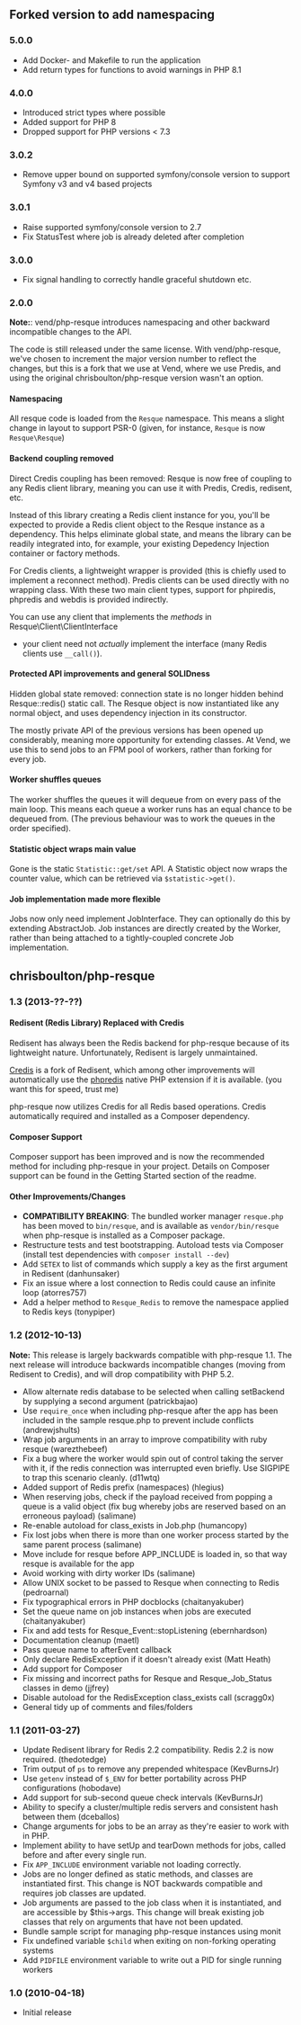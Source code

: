 ## Forked version to add namespacing

### 5.0.0 ##
* Add Docker- and Makefile to run the application
* Add return types for functions to avoid warnings in PHP 8.1

### 4.0.0 ##
* Introduced strict types where possible
* Added support for PHP 8
* Dropped support for PHP versions < 7.3

### 3.0.2 ##

* Remove upper bound on supported symfony/console version to support Symfony v3 and v4 based projects

### 3.0.1 ##

* Raise supported symfony/console version to 2.7
* Fix StatusTest where job is already deleted after completion

### 3.0.0 ##

* Fix signal handling to correctly handle graceful shutdown etc.

### 2.0.0 ##

**Note:**: vend/php-resque introduces namespacing and other backward incompatible changes to the API.

The code is still released under the same license. With vend/php-resque, we've
chosen to increment the major version number to reflect the changes, but this
is a fork that we use at Vend, where we use Predis, and using the original
chrisboulton/php-resque version wasn't an option.

#### Namespacing

All resque code is loaded from the `Resque` namespace. This means a slight
change in layout to support PSR-0 (given, for instance, `Resque` is now
`Resque\Resque`)

#### Backend coupling removed

Direct Credis coupling has been removed: Resque is now free of coupling to any Redis
client library, meaning you can use it with Predis, Credis, redisent, etc.

Instead of this library creating a Redis client instance for you, you'll be
expected to provide a Redis client object to the Resque instance
as a dependency. This helps eliminate global state, and means the library can
be readily integrated into, for example, your existing Depedency Injection
container or factory methods.

For Credis clients, a lightweight wrapper is provided (this is chiefly used to
implement a reconnect method). Predis clients can be
used directly with no wrapping class. With these two main client types,
support for phpiredis, phpredis
and webdis is provided indirectly.

You can use any client that implements the *methods* in Resque\Client\ClientInterface
 - your client need not *actually* implement the interface (many Redis clients
 use `__call()`).

#### Protected API improvements and general SOLIDness

Hidden global state removed: connection state is no longer hidden behind
Resque::redis() static call. The Resque object is now instantiated like any
normal object, and uses dependency injection in its constructor.

The mostly private API of the previous versions has been opened up
considerably, meaning more opportunity for extending classes. At Vend, we use
this to send jobs to an FPM pool of workers, rather than forking for every job.

#### Worker shuffles queues

The worker shuffles the queues it will dequeue from on every pass of the main loop.
This means each queue a worker runs has an equal chance to be dequeued from. (The
previous behaviour was to work the queues in the order specified).

#### Statistic object wraps main value

Gone is the static `Statistic::get/set` API. A Statistic object now wraps the counter
value, which can be retrieved via `$statistic->get()`.

#### Job implementation made more flexible

Jobs now only need implement JobInterface. They can optionally do this by extending
AbstractJob. Job instances are directly created by the Worker, rather than being attached
to a tightly-coupled concrete Job implementation.

## chrisboulton/php-resque

### 1.3 (2013-??-??) ##

#### Redisent (Redis Library) Replaced with Credis

Redisent has always been the Redis backend for php-resque because of its lightweight nature. Unfortunately, Redisent is largely unmaintained.

[Credis](https://github.com/colinmollenhour/credis) is a fork of Redisent, which among other improvements will automatically use the [phpredis](https://github.com/nicolasff/phpredis) native PHP extension if it is available. (you want this for speed, trust me)

php-resque now utilizes Credis for all Redis based operations. Credis automatically required and installed as a Composer dependency.

#### Composer Support

Composer support has been improved and is now the recommended method for including php-resque in your project. Details on Composer support can be found in the Getting Started section of the readme.

#### Other Improvements/Changes

* **COMPATIBILITY BREAKING**: The bundled worker manager `resque.php` has been moved to `bin/resque`, and is available as `vendor/bin/resque` when php-resque is installed as a Composer package.
* Restructure tests and test bootstrapping. Autoload tests via Composer (install test dependencies with `composer install --dev`)
* Add `SETEX` to list of commands which supply a key as the first argument in Redisent (danhunsaker)
* Fix an issue where a lost connection to Redis could cause an infinite loop (atorres757)
* Add a helper method to `Resque_Redis` to remove the namespace applied to Redis keys (tonypiper)

### 1.2 (2012-10-13)

**Note:** This release is largely backwards compatible with php-resque 1.1. The next release will introduce backwards incompatible changes (moving from Redisent to Credis), and will drop compatibility with PHP 5.2.

* Allow alternate redis database to be selected when calling setBackend by supplying a second argument (patrickbajao)
* Use `require_once` when including php-resque after the app has been included in the sample resque.php to prevent include conflicts (andrewjshults)
* Wrap job arguments in an array to improve compatibility with ruby resque (warezthebeef)
* Fix a bug where the worker would spin out of control taking the server with it, if the redis connection was interrupted even briefly. Use SIGPIPE to trap this scenario cleanly. (d11wtq)
* Added support of Redis prefix (namespaces) (hlegius)
* When reserving jobs, check if the payload received from popping a queue is a valid object (fix bug whereby jobs are reserved based on an erroneous payload) (salimane)
* Re-enable autoload for class_exists in Job.php (humancopy)
* Fix lost jobs when there is more than one worker process started by the same parent process (salimane)
* Move include for resque before APP_INCLUDE is loaded in, so that way resque is available for the app
* Avoid working with dirty worker IDs (salimane)
* Allow UNIX socket to be passed to Resque when connecting to Redis (pedroarnal)
* Fix typographical errors in PHP docblocks (chaitanyakuber)
* Set the queue name on job instances when jobs are executed (chaitanyakuber)
* Fix and add tests for Resque_Event::stopListening (ebernhardson)
* Documentation cleanup (maetl)
* Pass queue name to afterEvent callback
* Only declare RedisException if it doesn't already exist (Matt Heath)
* Add support for Composer
* Fix missing and incorrect paths for Resque and Resque_Job_Status classes in demo (jjfrey)
* Disable autoload for the RedisException class_exists call (scragg0x)
* General tidy up of comments and files/folders

### 1.1 (2011-03-27)

* Update Redisent library for Redis 2.2 compatibility. Redis 2.2 is now required. (thedotedge)
* Trim output of `ps` to remove any prepended whitespace (KevBurnsJr)
* Use `getenv` instead of `$_ENV` for better portability across PHP configurations (hobodave)
* Add support for sub-second queue check intervals (KevBurnsJr)
* Ability to specify a cluster/multiple redis servers and consistent hash between them (dceballos)
* Change arguments for jobs to be an array as they're easier to work with in PHP.
* Implement ability to have setUp and tearDown methods for jobs, called before and after every single run.
* Fix `APP_INCLUDE` environment variable not loading correctly.
* Jobs are no longer defined as static methods, and classes are instantiated first. This change is NOT backwards compatible and requires job classes are updated.
* Job arguments are passed to the job class when it is instantiated, and are accessible by $this->args. This change will break existing job classes that rely on arguments that have not been updated.
* Bundle sample script for managing php-resque instances using monit
* Fix undefined variable `$child` when exiting on non-forking operating systems
* Add `PIDFILE` environment variable to write out a PID for single running workers

### 1.0 (2010-04-18) ##

* Initial release
